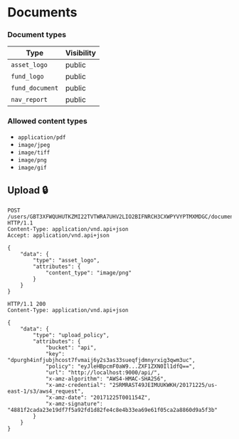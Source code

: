# Documents

### Document types

| Type            | Visibility |
| --------------- | ---------- |
| `asset_logo`    | public     |
| `fund_logo`     | public     |
| `fund_document` | public     |
| `nav_report`    | public     |

### Allowed content types

* `application/pdf`
* `image/jpeg`
* `image/tiff`
* `image/png`
* `image/gif`

## Upload 🔒

```http
POST /users/GBT3XFWQUHUTKZMI22TVTWRA7UHV2LIO2BIFNRCH3CXWPYVYPTMXMDGC/documents HTTP/1.1
Content-Type: application/vnd.api+json
Accept: application/vnd.api+json

{
	"data": {
     	"type": "asset_logo",
     	"attributes": {
        	"content_type": "image/png"
     	}
	}
}

HTTP/1.1 200
Content-Type: application/vnd.api+json

{
    "data": {
        "type": "upload_policy",
        "attributes": {
            "bucket": "api",
            "key": "dpurgh4infjubjhcost7fvmaij6y2s3as33sueqfjdmnyrxig3qwm3uc",
            "policy": "eyJleHBpcmF0aW9...ZXF1ZXN0Il1dfQ==",
            "url": "http://localhost:9000/api/",
            "x-amz-algorithm": "AWS4-HMAC-SHA256",
            "x-amz-credential": "2SRMRAST49JEIMUUKWKH/20171225/us-east-1/s3/aws4_request",
            "x-amz-date": "20171225T001154Z",
            "x-amz-signature": "4881f2cada23e19df7f5a92fd1d82fe4c8e4b33ea69e61f05ca2a8860d9a5f3b"
        }
    }
}
```

